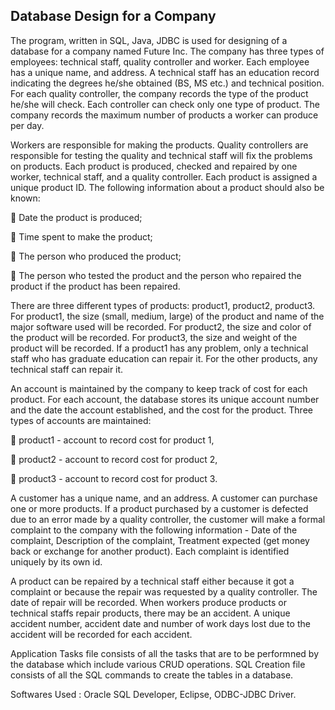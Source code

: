 ## Database Design for a Company
The program, written in SQL, Java, JDBC is used for designing of a database for a company named Future Inc. The company has three types of 
employees: technical staff, quality controller and worker. Each employee has a unique name, and address. A technical staff has an education
record indicating the degrees he/she obtained (BS, MS etc.) and technical position. For each quality controller, the company records the 
type of the product he/she will check. Each controller can check only one type of product. The company records the maximum number of 
products a worker can produce per day.

Workers are responsible for making the products. Quality controllers are responsible for testing the quality and technical staff will fix 
the problems on products. Each product is produced, checked and repaired by one worker, technical staff, and a quality controller. Each
product is assigned a unique product ID. The following information about a product should also be known:

 Date the product is produced;

 Time spent to make the product;

 The person who produced the product;

 The person who tested the product and the person who repaired the product if the product has been repaired.

There are three different types of products: product1, product2, product3. For product1, the size (small, medium, large) of the product 
and name of the major software used will be recorded. For product2, the size and color of the product will be recorded. For product3, 
the size and weight of the product will be recorded. If a product1 has any problem, only a technical staff who has graduate education 
can repair it. For the other products, any technical staff can repair it.

An account is maintained by the company to keep track of cost for each product. For each account, the database stores its unique account 
number and the date the account established, and the cost for the product. Three types of accounts are maintained:

 product1 - account to record cost for product 1,

 product2 - account to record cost for product 2,

 product3 - account to record cost for product 3.

A customer has a unique name, and an address. A customer can purchase one or more products. If a product purchased by a customer is 
defected due to an error made by a quality controller, the customer will make a formal complaint to the company with the following
information - Date of the complaint, Description of the complaint, Treatment expected (get money back or exchange for another product).
Each complaint is identified uniquely by its own id.

A product can be repaired by a technical staff either because it got a complaint or because the repair was requested by a quality 
controller. The date of repair will be recorded. When workers produce products or technical staffs repair products, there may be an 
accident. A unique accident number, accident date and number of work days lost due to the accident will be recorded for each accident.

Application Tasks file consists of all the tasks that are to be performned by the database which include various CRUD operations.
SQL Creation file consists of all the SQL commands to create the tables in a database.

Softwares Used : Oracle SQL Developer, Eclipse, ODBC-JDBC Driver.
